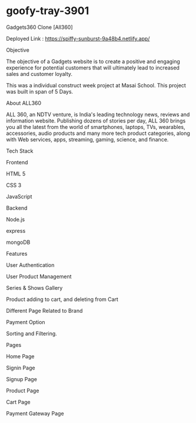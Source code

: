 # goofy-tray-3901

Gadgets360 Clone [All360]


Deployed Link : https://spiffy-sunburst-9a48b4.netlify.app/

Objective

The objective of a Gadgets website is to create a positive and engaging experience for potential customers that will ultimately lead to increased sales and customer loyalty.

This was a individual construct week project at Masai School. This project was built in span of 5 Days.

About ALL360

ALL 360, an NDTV venture, is India's leading technology news, reviews and information website. Publishing dozens of stories per day, ALL 360 brings you all the latest from the world of smartphones, laptops, TVs, wearables, accessories, audio products and many more tech product categories, along with Web services, apps, streaming, gaming, science, and finance. 

Tech Stack

Frontend

HTML 5

CSS 3

JavaScript

Backend

Node.js

express

mongoDB

Features

User Authentication

User Product Management

Series & Shows Gallery

Product adding to cart, and deleting from Cart

Different Page Related to Brand

Payment Option

Sorting and Filtering.

Pages

Home Page

Signin Page

Signup Page

Product Page

Cart Page

Payment Gateway Page
